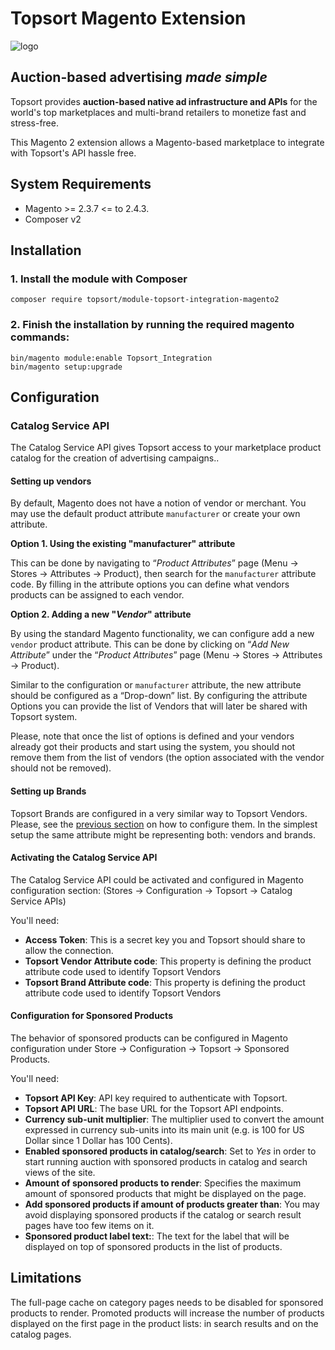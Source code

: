 # Topsort Magento Extension

![logo](https://assets.website-files.com/61a717c57f45d64e5e24eebf/61a71e2ea91bcb71b7228291_logo.svg)

## Auction-based advertising *made simple*

Topsort provides **auction-based native ad infrastructure and APIs** for the world's top marketplaces and multi-brand retailers to monetize fast and stress-free.

This Magento 2 extension allows a Magento-based marketplace to integrate with Topsort's API hassle free.

## System Requirements

- Magento >= 2.3.7 <= to 2.4.3.
- Composer v2

## Installation

### 1. Install the module with Composer

```
composer require topsort/module-topsort-integration-magento2
```

### 2. Finish the installation by running the required magento commands:

```
bin/magento module:enable Topsort_Integration
bin/magento setup:upgrade
```

## Configuration

### Catalog Service API

The Catalog Service API gives Topsort access to your marketplace product
catalog for the creation of advertising campaigns..

#### Setting up vendors

By default, Magento does not have a notion of vendor or merchant. You may use the
default product attribute `manufacturer` or create your own attribute.

**Option 1. Using the existing "manufacturer" attribute**

This can be done by navigating to “*Product Attributes*” page (Menu → Stores → Attributes → Product),
then search for the `manufacturer` attribute code.
By filling in the attribute options you can define what vendors products can be assigned to each vendor.

**Option 2. Adding a new "*Vendor*" attribute**

By using the standard Magento functionality, we can configure add a new `vendor` product attribute.
This can be done by clicking on “*Add New Attribute*” under the “*Product Attributes*” page (Menu → Stores → Attributes → Product).

Similar to the configuration or `manufacturer` attribute, the new attribute
should be configured as a “Drop-down” list. By configuring the attribute Options
you can provide the list of Vendors that will later be shared with Topsort system.

Please, note that once the list of options is defined and your vendors already
got their products and start using the system, you should not remove them from
the list of vendors (the option associated with the vendor should not be removed).

#### Setting up Brands

Topsort Brands are configured in a very similar way to Topsort Vendors.
Please, see the [previous section](#setting-up-vendors) on how to configure them.
In the simplest setup the same attribute might be representing both: vendors and
brands.

#### Activating the Catalog Service API

The Catalog Service API could be activated and configured in Magento configuration section: (Stores → Configuration → Topsort → Catalog Service APIs)

You'll need:

- **Access Token**: This is a secret key you and Topsort should share to allow the connection.
- **Topsort Vendor Attribute code**: This property is defining the product attribute code used to identify Topsort Vendors
- **Topsort Brand Attribute code**: This property is defining the product attribute code used to identify Topsort Vendors

#### Configuration for Sponsored Products

The behavior of sponsored products can be configured in Magento configuration under Store → Configuration → Topsort → Sponsored Products.

You'll need:

- **Topsort API Key**: API key required to authenticate with Topsort.
- **Topsort API URL**: The base URL for the Topsort API endpoints.
- **Currency sub-unit multiplier**: The multiplier used to convert the amount expressed in currency sub-units into its main unit (e.g. is 100 for US Dollar since 1 Dollar has 100 Cents).
- **Enabled sponsored products in catalog/search**: Set to *Yes* in order to start running auction with sponsored products in catalog and search views of the site.
- **Amount of sponsored products to render**: Specifies the maximum amount of sponsored products that might be displayed on the page.
- **Add sponsored products if amount of products greater than**: You may avoid displaying sponsored products if the catalog or search result pages have too few items on it.
- **Sponsored product label text:**: The text for the label that will be displayed on top of sponsored products in the list of products.


## Limitations

The full-page cache on category pages needs to be disabled for sponsored products to render.
Promoted products will increase the number of products displayed on the first page in the product lists: in search results and on the catalog pages.


